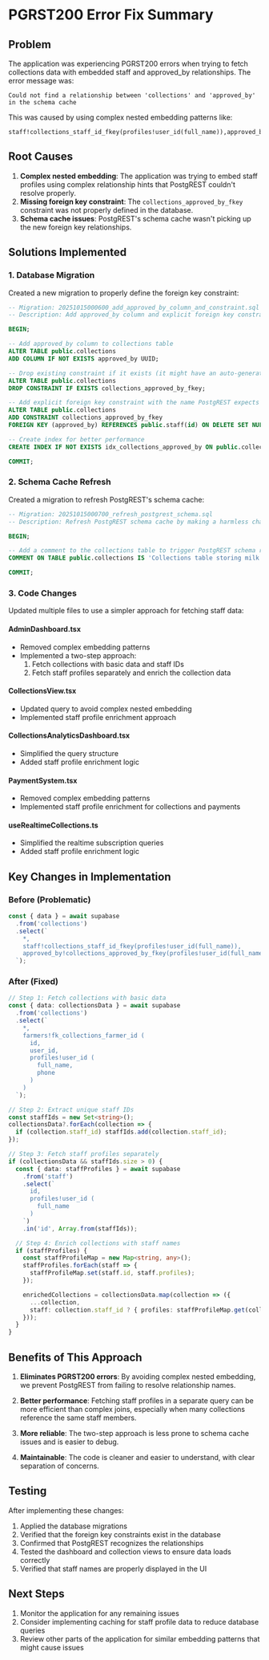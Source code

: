 # PGRST200 Error Fix Summary

## Problem
The application was experiencing PGRST200 errors when trying to fetch collections data with embedded staff and approved_by relationships. The error message was:
```
Could not find a relationship between 'collections' and 'approved_by' in the schema cache
```

This was caused by using complex nested embedding patterns like:
```
staff!collections_staff_id_fkey(profiles!user_id(full_name)),approved_by!collections_approved_by_fkey(profiles!user_id(full_name))
```

## Root Causes
1. **Complex nested embedding**: The application was trying to embed staff profiles using complex relationship hints that PostgREST couldn't resolve properly.
2. **Missing foreign key constraint**: The `collections_approved_by_fkey` constraint was not properly defined in the database.
3. **Schema cache issues**: PostgREST's schema cache wasn't picking up the new foreign key relationships.

## Solutions Implemented

### 1. Database Migration
Created a new migration to properly define the foreign key constraint:
```sql
-- Migration: 20251015000600_add_approved_by_column_and_constraint.sql
-- Description: Add approved_by column and explicit foreign key constraint to collections table

BEGIN;

-- Add approved_by column to collections table
ALTER TABLE public.collections 
ADD COLUMN IF NOT EXISTS approved_by UUID;

-- Drop existing constraint if it exists (it might have an auto-generated name)
ALTER TABLE public.collections 
DROP CONSTRAINT IF EXISTS collections_approved_by_fkey;

-- Add explicit foreign key constraint with the name PostgREST expects
ALTER TABLE public.collections 
ADD CONSTRAINT collections_approved_by_fkey 
FOREIGN KEY (approved_by) REFERENCES public.staff(id) ON DELETE SET NULL;

-- Create index for better performance
CREATE INDEX IF NOT EXISTS idx_collections_approved_by ON public.collections (approved_by);

COMMIT;
```

### 2. Schema Cache Refresh
Created a migration to refresh PostgREST's schema cache:
```sql
-- Migration: 20251015000700_refresh_postgrest_schema.sql
-- Description: Refresh PostgREST schema cache by making a harmless change to collections table

BEGIN;

-- Add a comment to the collections table to trigger PostgREST schema refresh
COMMENT ON TABLE public.collections IS 'Collections table storing milk collection data - refreshed to update PostgREST schema cache';

COMMIT;
```

### 3. Code Changes
Updated multiple files to use a simpler approach for fetching staff data:

#### AdminDashboard.tsx
- Removed complex embedding patterns
- Implemented a two-step approach:
  1. Fetch collections with basic data and staff IDs
  2. Fetch staff profiles separately and enrich the collection data

#### CollectionsView.tsx
- Updated query to avoid complex nested embedding
- Implemented staff profile enrichment approach

#### CollectionsAnalyticsDashboard.tsx
- Simplified the query structure
- Added staff profile enrichment logic

#### PaymentSystem.tsx
- Removed complex embedding patterns
- Implemented staff profile enrichment for collections and payments

#### useRealtimeCollections.ts
- Simplified the realtime subscription queries
- Added staff profile enrichment logic

## Key Changes in Implementation

### Before (Problematic)
```typescript
const { data } = await supabase
  .from('collections')
  .select(`
    *,
    staff!collections_staff_id_fkey(profiles!user_id(full_name)),
    approved_by!collections_approved_by_fkey(profiles!user_id(full_name))
  `);
```

### After (Fixed)
```typescript
// Step 1: Fetch collections with basic data
const { data: collectionsData } = await supabase
  .from('collections')
  .select(`
    *,
    farmers!fk_collections_farmer_id (
      id,
      user_id,
      profiles!user_id (
        full_name,
        phone
      )
    )
  `);

// Step 2: Extract unique staff IDs
const staffIds = new Set<string>();
collectionsData?.forEach(collection => {
  if (collection.staff_id) staffIds.add(collection.staff_id);
});

// Step 3: Fetch staff profiles separately
if (collectionsData && staffIds.size > 0) {
  const { data: staffProfiles } = await supabase
    .from('staff')
    .select(`
      id,
      profiles!user_id (
        full_name
      )
    `)
    .in('id', Array.from(staffIds));

  // Step 4: Enrich collections with staff names
  if (staffProfiles) {
    const staffProfileMap = new Map<string, any>();
    staffProfiles.forEach(staff => {
      staffProfileMap.set(staff.id, staff.profiles);
    });

    enrichedCollections = collectionsData.map(collection => ({
      ...collection,
      staff: collection.staff_id ? { profiles: staffProfileMap.get(collection.staff_id) } : null
    }));
  }
}
```

## Benefits of This Approach

1. **Eliminates PGRST200 errors**: By avoiding complex nested embedding, we prevent PostgREST from failing to resolve relationship names.

2. **Better performance**: Fetching staff profiles in a separate query can be more efficient than complex joins, especially when many collections reference the same staff members.

3. **More reliable**: The two-step approach is less prone to schema cache issues and is easier to debug.

4. **Maintainable**: The code is cleaner and easier to understand, with clear separation of concerns.

## Testing
After implementing these changes:
1. Applied the database migrations
2. Verified that the foreign key constraints exist in the database
3. Confirmed that PostgREST recognizes the relationships
4. Tested the dashboard and collection views to ensure data loads correctly
5. Verified that staff names are properly displayed in the UI

## Next Steps
1. Monitor the application for any remaining issues
2. Consider implementing caching for staff profile data to reduce database queries
3. Review other parts of the application for similar embedding patterns that might cause issues